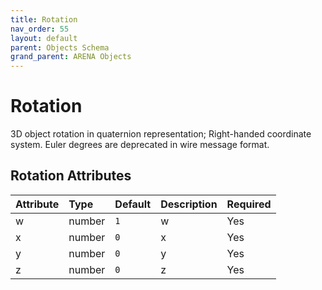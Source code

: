 ```yaml
---
title: Rotation
nav_order: 55
layout: default
parent: Objects Schema
grand_parent: ARENA Objects
---
```


<!--CAUTION: This file is autogenerated from https://github.com/arenaxr/arena-schemas. Changes made here may be overwritten.-->


Rotation
========


3D object rotation in quaternion representation; Right-handed coordinate system. Euler degrees are deprecated in wire message format.

Rotation Attributes
--------------------

|Attribute|Type|Default|Description|Required|
| :--- | :--- | :--- | :--- | :--- |
|w|number|```1```|w|Yes|
|x|number|```0```|x|Yes|
|y|number|```0```|y|Yes|
|z|number|```0```|z|Yes|
